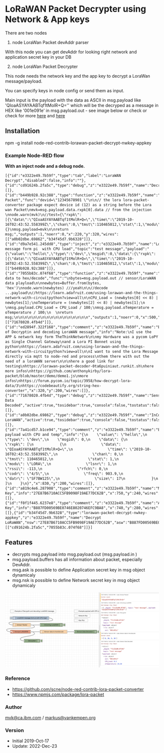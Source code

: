 # LoRaWAN Packet Decrypter using Network & App keys
There are two nodes
1. node LoraWan Packet devAddr parser

With this node you can get devAddr for looking right network and application secret key in your DB

2. node LoraWan Packet Decrypter

This node needs the network key and the app key to decrypt a LoraWan message/payload. 

You can specify keys in node config or send them as input. 

Main input is the payload with the data as ASCII in msg.payload like 'QIoaASYAYAABTqf1tMolR+Q='' which will be the decryped as a message in HEX like '001e091e' in msg.payload.out - see image below or check or check for more
 <a href='https://github.com/markusvankempen/LoraWAN-Traffic-Decrypt-and-Decode-using-Node-RED '>here</a> and 
 <a href='https://learn.adafruit.com/using-lorawan-and-the-things-network-with-circuitpython?view=all'>here</a> 
 
 


## Installation
npm -g install node-red-contrib-lorawan-packet-decrypt-nwkey-appkey

### Example Node-RED flow

**With an inject node and a debug node.**

```
[{"id":"e3322e49.7b59f","type":"tab","label":"LoraWAN Decrypt","disabled":false,"info":""},{"id":"cd91624b.2fa5c","type":"debug","z":"e3322e49.7b59f","name":"Decrypted","active":true,"tosidebar":true,"console":false,"tostatus":false,"complete":"true","targetType":"full","x":310,"y":460,"wires":[]},{"id":"b449b928.92c388","type":"function","z":"e3322e49.7b59f","name":"Extract Packet","func":"devid=\"12345678901 \"\n\n// the lora lora-packet-converter package expect device id (12) as a string before the Lora wan Packet\nmvk=msg.payload.data.rxpk[0].data // from the injection \nnode.warn(mvk)\n//test={\"rxpk\":[{\"data\":\"QIoaASYAYAABTqf1tMolR+Q=\",\"time\":\"2019-10-16T02:43:52.558399Z\",\"chan\":0,\"tmst\":110465012,\"stat\":1,\"modu\":\"LORA\",\"lsnr\":1,\"rssi\":-113,\"rfch\":0,\"codr\":\"4/5\",\"freq\":903.9,\"datr\":\"SF7BW125\",\"size\":17}]}\n//msg={}\nmsg.payload=mvk\n\nreturn msg;","outputs":1,"noerr":0,"x":220,"y":320,"wires":[["a0b02dbe.69862","b34f45d7.9b6328"]]},{"id":"d9a7e541.245dd8","type":"inject","z":"e3322e49.7b59f","name":"LoraWAN message form pi  with CPU load","topic":"test message","payload":"{\"value\":\"hello\",\"type\":\"dev\",\"msgid\":0,\"data\":{\"rxpk\":[{\"data\":\"QIoaASYAYAABTqf1tMolR+Q=\",\"time\":\"2019-10-16T02:43:52.558399Z\",\"chan\":0,\"tmst\":110465012,\"stat\":1,\"modu\":\"LORA\",\"lsnr\":1,\"rssi\":-113,\"rfch\":0,\"codr\":\"4/5\",\"freq\":903.9,\"datr\":\"SF7BW125\",\"size\":17}]}}","payloadType":"json","repeat":"","crontab":"","once":false,"onceDelay":0.1,"x":300,"y":260,"wires":[["b449b928.92c388"]]},{"id":"7055b83c.074f68","type":"function","z":"e3322e49.7b59f","name":"Sensor data to hex/decode","func":"\nbytes=msg.payload.out // sensor/LoraWAN data playload\n\nnewbytes=Buffer.from(bytes, 'hex')\nnode.warn(newbytes) ///yeah\n\n//decode ...payload\n//https://learn.adafruit.com/using-lorawan-and-the-things-network-with-circuitpython?view=all\n\nCPU_Load = (newbytes[0] << 8) | newbytes[1];\noTemperature = (newbytes[2] << 8) | newbytes[1];\n   \nmsg.payload.CPU_Load = CPU_Load / 100;\nmsg.payload.oTemperature = oTemperature / 100;\n  \nreturn msg;\n\n\n\n\n\n\n\n\n\n\n\n\n\n\n\n\n","outputs":1,"noerr":0,"x":500,"y":380,"wires":[["71678020.4fb4d"]]},{"id":"ed2894f.322f168","type":"comment","z":"e3322e49.7b59f","name":"Example of Decryptin and decoding LoraWAN message","info":"Note:\nI use the APP & network key form TheThinkNetwork\n\nmy Hardware was a pycom LoPY as Single Channel Gateway\nand a Lora PI Bonnet using python\nhttps://learn.adafruit.com/using-lorawan-and-the-things-network-with-circuitpython?view=all\n\nI want to send the Lora Message directly via mqtt to node-red and process\nthem there with out the need of a loraWAN server\n\n\nhere a good link for testing\nhttps://lorawan-packet-decoder-0ta6puiniaut.runkit.sh\nhere more infos\nhttps://github.com/anthonykirby/lora-packet/blob/master/demo/demo1.js\nmore infos\nhttps://forum.pycom.io/topic/3958/how-decrypt-lora-data/3\nhttps://codebeautify.org/string-hex-converter","x":320,"y":200,"wires":[]},{"id":"71678020.4fb4d","type":"debug","z":"e3322e49.7b59f","name":"Sensor Data Decoded","active":true,"tosidebar":true,"console":false,"tostatus":false,"complete":"true","targetType":"full","x":780,"y":380,"wires":[]},{"id":"a0b02dbe.69862","type":"debug","z":"e3322e49.7b59f","name":"InComing LoraWAN","active":true,"tosidebar":true,"console":false,"tostatus":false,"complete":"true","targetType":"full","x":480,"y":320,"wires":[]},{"id":"7a41cd57.b1ce94","type":"comment","z":"e3322e49.7b59f","name":"Example payload with CPU and temp","info":"{\n    \"value\": \"hello\",\n    \"type\": \"dev\",\n    \"msgid\": 0,\n    \"data\": {\n        \"rxpk\": [\n            {\n                \"data\": \"QIoaASYAYAABTqf1tMolR+Q=\",\n                \"time\": \"2019-10-16T02:43:52.558399Z\",\n                \"chan\": 0,\n                \"tmst\": 110465012,\n                \"stat\": 1,\n                \"modu\": \"LORA\",\n                \"lsnr\": 1,\n                \"rssi\": -113,\n                \"rfch\": 0,\n                \"codr\": \"4/5\",\n                \"freq\": 903.9,\n                \"datr\": \"SF7BW125\",\n                \"size\": 17\n            }\n        ]\n    }\n}","x":830,"y":200,"wires":[]},{"id":"a819c4e6.287908","type":"comment","z":"e3322e49.7b59f","name":"Network Key","info":"27E87B6710ACC5FB9098F19AE77DC62B","x":750,"y":240,"wires":[]},{"id":"f0f1f445.6237e8","type":"comment","z":"e3322e49.7b59f","name":"App Key","info":"B887FD00569BE0746E8020746EFC9BA8","x":740,"y":280,"wires":[]},{"id":"b34f45d7.9b6328","type":"lorawan-packet-decrypt-nwkey-appkey","z":"e3322e49.7b59f","name":"Decrypt LoRaWAN","nsw":"27E87B6710ACC5FB9098F19AE77DC62B","asw":"B887FD00569BE0746E8020746EFC9BA8","x":210,"y":380,"wires":[["cd91624b.2fa5c","7055b83c.074f68"]]}]
```


## Features
- decrypts msg.payload  into msg.payload.out (msg.payload.in )
- msg.payload.buffers has all information about packet, especially DevAddr.
- msg.ask is possible to define Application secret key in msg object dynamicaly
- msg.nsk is possible to define Network secret key in msg object dynamicaly

![Screenshot](images/Screenshot.png)

### Reference
- https://github.com/scne/node-red-contrib-lora-packet-converter
- https://www.npmjs.com/package/lora-packet

### Author
mvk@ca.ibm.com / markus@vankempen.org 

### Version 
- Initial 2019-Oct-17
- Update: 2022-Dec-23
